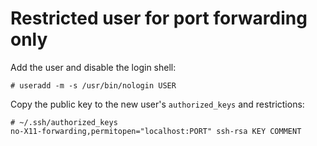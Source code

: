 Restricted user for port forwarding only
========================================

Add the user and disable the login shell:

    # useradd -m -s /usr/bin/nologin USER

Copy the public key to the new user's `authorized_keys` and restrictions:

    # ~/.ssh/authorized_keys
    no-X11-forwarding,permitopen="localhost:PORT" ssh-rsa KEY COMMENT

